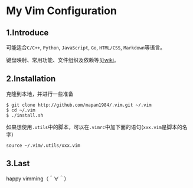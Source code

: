 # My Vim Configuration

## 1.Introduce

可能适合`C/C++`, `Python`, `JavaScript`, `Go`, `HTML/CSS`, `Markdown`等语言。

键盘映射、常用功能、文件组织及依赖等见[wiki](https://github.com/mapan1984/.vim/wiki)。

## 2.Installation

克隆到本地，并进行一些准备

    $ git clone http://github.com/mapan1984/.vim.git ~/.vim
    $ cd ~/.vim
    $ ./install.sh

如果想使用`.utils`中的脚本，可以在`.vimrc`中加下面的语句(`xxx.vim`是脚本的名字)

    source ~/.vim/.utils/xxx.vim

## 3.Last

happy vimming（＾∀＾）
